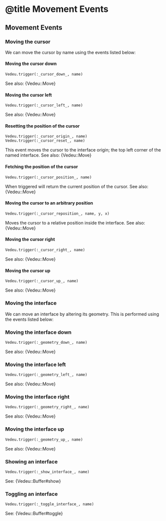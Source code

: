 # @title Movement Events

## Movement Events

### Moving the cursor

We can move the cursor by name using the events listed below:

#### Moving the cursor down

    Vedeu.trigger(:_cursor_down_, name)

See also: {Vedeu::Move}


#### Moving the cursor left

    Vedeu.trigger(:_cursor_left_, name)

See also: {Vedeu::Move}


#### Resetting the position of the cursor

    Vedeu.trigger(:_cursor_origin_, name)
    Vedeu.trigger(:_cursor_reset_, name)

This event moves the cursor to the interface origin; the top left corner of the named interface. See also: {Vedeu::Move}


#### Fetching the position of the cursor

    Vedeu.trigger(:_cursor_position_, name)

When triggered will return the current position of the cursor. See also: {Vedeu::Move}



#### Moving the cursor to an arbitrary position

    Vedeu.trigger(:_cursor_reposition_, name, y, x)

Moves the cursor to a relative position inside the interface. See also: {Vedeu::Move}


#### Moving the cursor right

    Vedeu.trigger(:_cursor_right_, name)

See also: {Vedeu::Move}


#### Moving the cursor up

    Vedeu.trigger(:_cursor_up_, name)

See also: {Vedeu::Move}


### Moving the interface

We can move an interface by altering its geometry. This is performed using the events listed below:

### Moving the interface down

    Vedeu.trigger(:_geometry_down_, name)

See also: {Vedeu::Move}


### Moving the interface left

    Vedeu.trigger(:_geometry_left_, name)

See also: {Vedeu::Move}


### Moving the interface right

    Vedeu.trigger(:_geometry_right_, name)

See also: {Vedeu::Move}


### Moving the interface up

    Vedeu.trigger(:_geometry_up_, name)

See also: {Vedeu::Move}




### Showing an interface

    Vedeu.trigger(:_show_interface_, name)

See: {Vedeu::Buffer#show}


### Toggling an interface

    Vedeu.trigger(:_toggle_interface_, name)

See: {Vedeu::Buffer#toggle}

